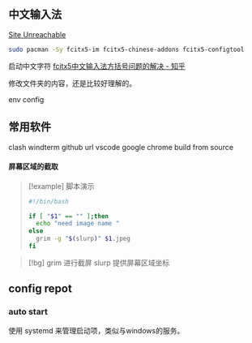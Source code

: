 
## 中文输入法 

[Site Unreachable](https://www.youtube.com/watch?v=HYYeih-rF1g&t=356s)




```bash
sudo pacman -Sy fcitx5-im fcitx5-chinese-addons fcitx5-configtool

```

启动中文字符 
[fcitx5中文输入法方括号问题的解决 - 知乎](https://zhuanlan.zhihu.com/p/163805070)

修改文件夹的内容，还是比较好理解的。





env config 
## 常用软件 

clash 
windterm github url
vscode 
google chrome build from source 


#### 屏幕区域的截取

>[!example] 脚本演示
>```bash
>#!/bin/bash 
> 
> if [ "$1" == "" ];then
> 	echo "need image name "
> else 
> 	grim -g "$(slurp)" $1.jpeg
> fi
>```




>[!bg]  grim 进行截屏 slurp 提供屏幕区域坐标 







## config repot 




### auto start 

使用 systemd 来管理启动项，类似与windows的服务。 






